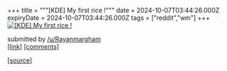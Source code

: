 +++
title = """[KDE] My first rice !"""
date = 2024-10-07T03:44:26.000Z
expiryDate = 2024-10-07T03:44:26.000Z
tags = ["reddit","wm"]
+++
[![[KDE] My first rice !](https://preview.redd.it/bcfoki9y99td1.png?width=640&crop=smart&auto=webp&s=fe91557778708cc661bb6488680f76666ebb0d6f "[KDE] My first rice !")](https://www.reddit.com/r/unixporn/comments/1fxyrlb/kde_my_first_rice/)

submitted by [/u/Rayanmargham](https://www.reddit.com/user/Rayanmargham)  
[\[link\]](https://i.redd.it/bcfoki9y99td1.png) [\[comments\]](https://www.reddit.com/r/unixporn/comments/1fxyrlb/kde_my_first_rice/)

[[source]](https://www.reddit.com/r/unixporn/comments/1fxyrlb/kde_my_first_rice/)

